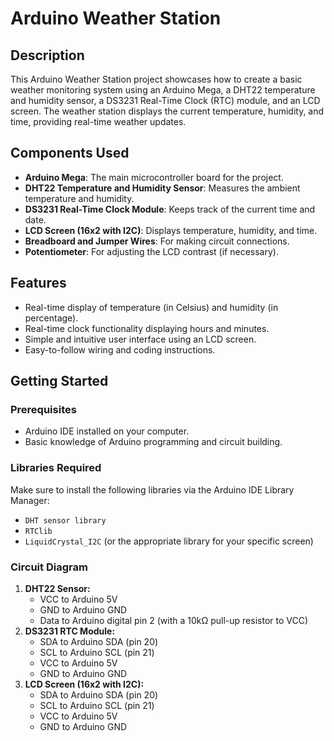 # Arduino Weather Station

## Description

This Arduino Weather Station project showcases how to create a basic weather monitoring system using an Arduino Mega, a DHT22 temperature and humidity sensor, a DS3231 Real-Time Clock (RTC) module, and an LCD screen. The weather station displays the current temperature, humidity, and time, providing real-time weather updates.

## Components Used
- **Arduino Mega**: The main microcontroller board for the project.
- **DHT22 Temperature and Humidity Sensor**: Measures the ambient temperature and humidity.
- **DS3231 Real-Time Clock Module**: Keeps track of the current time and date.
- **LCD Screen (16x2 with I2C)**: Displays temperature, humidity, and time.
- **Breadboard and Jumper Wires**: For making circuit connections.
- **Potentiometer**: For adjusting the LCD contrast (if necessary).

## Features
- Real-time display of temperature (in Celsius) and humidity (in percentage).
- Real-time clock functionality displaying hours and minutes.
- Simple and intuitive user interface using an LCD screen.
- Easy-to-follow wiring and coding instructions.

## Getting Started

### Prerequisites
- Arduino IDE installed on your computer.
- Basic knowledge of Arduino programming and circuit building.

### Libraries Required
Make sure to install the following libraries via the Arduino IDE Library Manager:
- `DHT sensor library`
- `RTClib`
- `LiquidCrystal_I2C` (or the appropriate library for your specific screen)

### Circuit Diagram
1. **DHT22 Sensor:**
   - VCC to Arduino 5V
   - GND to Arduino GND
   - Data to Arduino digital pin 2 (with a 10kΩ pull-up resistor to VCC)
2. **DS3231 RTC Module:**
   - SDA to Arduino SDA (pin 20)
   - SCL to Arduino SCL (pin 21)
   - VCC to Arduino 5V
   - GND to Arduino GND
3. **LCD Screen (16x2 with I2C):**
   - SDA to Arduino SDA (pin 20)
   - SCL to Arduino SCL (pin 21)
   - VCC to Arduino 5V
   - GND to Arduino GND
